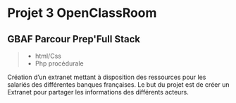 # Projet 3 OpenClassRoom
## GBAF Parcour Prep'Full Stack
> - html/Css
> - Php procédurale

Création d’un extranet mettant à disposition des ressources pour les salariés
des différentes banques françaises. Le but du projet est de créer un Extranet pour partager les informations des différents acteurs.
